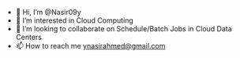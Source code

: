 - 👋 Hi, I’m @Nasir09y
- 👀 I’m interested in Cloud Computing
- 💞️ I’m looking to collaborate on Schedule/Batch Jobs in Cloud Data Centers
- 📫 How to reach me ynasirahmed@gmail.com

<!---
Nasir09y/Nasir09y is a ✨ special ✨ repository because its `README.md` (this file) appears on your GitHub profile.
You can click the Preview link to take a look at your changes.
--->
